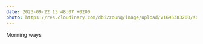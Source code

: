 ```yaml
---
date: 2023-09-22 13:48:07 +0200
photo: https://res.cloudinary.com/dbi2zounq/image/upload/v1695383200/sot6g5mbfccxxii8s75a.jpg
---
```

Morning ways
